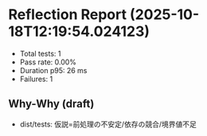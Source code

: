 # Reflection Report (2025-10-18T12:19:54.024123)

- Total tests: 1
- Pass rate: 0.00%
- Duration p95: 26 ms
- Failures: 1

## Why-Why (draft)
- dist/tests: 仮説=前処理の不安定/依存の競合/境界値不足
